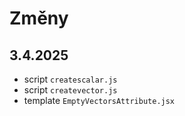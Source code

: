 # Změny

## 3.4.2025

- script `createscalar.js`
- script `createvector.js`
- template `EmptyVectorsAttribute.jsx`